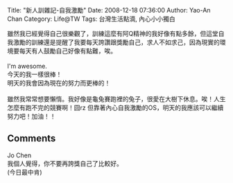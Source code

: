 Title: "新人訓雜記-自我激勵"
Date: 2008-12-18 07:36:00
Author: Yao-An Chan
Category: Life@TW
Tags: 台灣生活點滴, 內心小小獨白


<div class='post'>
雖然我已經覺得自己很樂觀了，訓練這麼有阿Q精神的我好像有點多餘，但這堂自我激勵的訓練還是提醒了我要每天誇讚跟獎勵自己，求人不如求己，因為現實的環境要每天有人鼓勵自己好像有點難，唉。<br /><br />I'm awesome.<br />今天的我一樣很棒！<br />明天的我會因為現在的努力而更棒的！<br /><br />雖然我常常想要懶惰。我好像是龜兔賽跑裡的兔子，很愛在大樹下休息。唉！人生怎麼有跑不完的競賽啊！囧rz  但靠著內心自我激勵的OS，明天的我應該可以繼續努力吧！加油！！</div>
<h2>Comments</h2>
<div class='comments'>
<div class='comment'>
<div class='author'>Jo Chen</div>
<div class='content'>
我個人覺得，你不要再誇獎自己了比較好。<BR/>(今日最中肯)</div>
</div>
</div>

